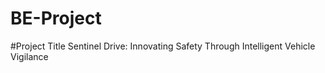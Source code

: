 # BE-Project
#Project Title
Sentinel Drive: Innovating Safety Through Intelligent Vehicle Vigilance
